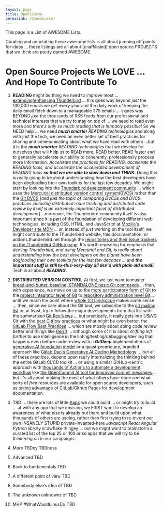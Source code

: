 ```yaml
---
layout: page
title: OpenSource
permalink: /OpenSource/
---
```


This page is a List of AWESOME Lists.

Curating and annotating these awesome lists is all about jumping off points for ideas ... these listings are all about [unaffiliated] open source PROJECTS that we think are pretty darned AWESOME.

# Open Source Projects We LOVE ... And Hope To Contribute To

1) **READING** might be thing we need to improve most ... [extending/enhancing Thunderbird](https://www.thunderbird.net/en-US/get-involved/#development) ... this goes way beyond *just* the 100,000 emails we get every year and the daily work of keeping the daily email fetch down to a manageable 275 emails ... it goes way BEYOND *just* the thousands of RSS feeds from our professional and technical interests that we try to stay on top of ... we need to read even more and *there's only so much reading that is humanly possible!*  So we NEED help ... we need ***much smarter*** *READING technologies* and along with just the tech, we need an even better set of best practices for sharing and communicating about what we have read with others ...but it is the ***much smarter*** *READING technologies*  that we develop for ourselves that will help us to READ more, READ better, READ faster and to generally accelerate our ability to coherently, professionally process more information. *Accelerate the practices for READING, accelerate the READING tools, and accelerate the accelerated development of READING tools* ***so that we are able to slow down and THINK.*** Doing this is really going to be about understanding how the best developers have been dogfooding their own toolkits for the last few decades. We might start by looking into the [Thunderbird development community](https://developer.thunderbird.net/thunderbird-development/getting-started) ... which uses the [Mercurial distributed version control system(DVCS)](https://wiki.mercurial-scm.org/Download) rather than the [Git DVCS](https://git-scm.com/book/en/v2) [*and just the topic of comparing DVCSs and DVCS practices including distributed issue tracking and distributed code review by itself is an extremely important facet of distributed development*] ...moreover, the Thunderbird community itself is also important since it is part of the foundation of developing different web technologies, including CSS, HTML, and JavaScript at [Mozilla's Developer site MDN](https://developer.mozilla.org/en-US/) ... or, instead of *just* working on the tool itself, we might contribute to the Thunderbird website, this documentation, or addons.thunderbird.net through the [repositories and their issue trackers on the Thunderbird GitHub page](https://github.com/thunderbird). It's worth repeating for emphasis that *dev'ing Thunderbird, and using Mercurial and Git, is really about understanding how the best developers on the planet have been dogfooding their own toolkits for the last few decades* ... and ***the important stuff is still to-this-very-day all dev'd with plain old email!***  Tech is all about ***READING.***

2) **DISTRIBUTED VERSION CONTROL** At first, we just want to master [bread-and-butter, baseline, STANDALONE basic Git commands](https://git-scm.com/docs/giteveryday#STANDALONE) ... then, with experience, we move on up to the [more participatory form of Git](https://git-scm.com/docs/giteveryday#_individual_developer_participant) to the [project integrator level of Git](https://git-scm.com/docs/giteveryday#_integrator) to [repository administration level Git](https://git-scm.com/docs/giteveryday#_repository_administration)... until we reach the point where [whole Git landscape](https://git-scm.com/book/en/v2) makes some sense ... then, since we care about the Git tool, we subscribe to the [git mailing list](git@vger.kernel.org) or, at least, try to follow the major developments from that list with the summarized [Git Rev News](https://git.github.io/rev_news/rev_news/) ... but practically, it really gets into *USING* Git with the [best Gitflow practices](https://www.gitkraken.com/learn/git/git-flow) or what might be even better, the [GitLab Flow Best Practices](https://about.gitlab.com/topics/version-control/what-are-gitlab-flow-best-practices/) ... which are mostly about doing code review better and things like [Gerrit](https://www.gerritcodereview.com/) ... although some of it is about *shifting left further* to use intelligence in the linting/testing/debugging/dev'ing that happens even before code review with a ***GitDeep*** implementations of [generative AI foundation model](https://www.connectedpapers.com/main/4f68e07c6c3173480053fd52391851d6f80d651b/On-the-Opportunities-and-Risks-of-Foundation-Models/graph) or a quasi-proprietary, branded approach like [Gitlab Duo's Generative AI Coding Methodology](https://about.gitlab.com/blog/2023/07/20/supercharge-productivity-with-gitlab-duo/) ... but all of these practices, depend upon really internalizing the thinking behind the entire GitLab CI/CD toolkit ... or using a similar GitHub-centric approach with [thousands of Actions to automate a development workflow](https://github.com/marketplace?type=actions&utm_campaign=2024Q2-Learning-Pathways&utm_medium=product&utm_source=github) like [the OpenCommit AI tool for improved commit messages](https://github.com/marketplace/actions/opencommit-improve-commits-with-ai)... but it's all about making the most of what others have done and what sorts of *free* resources are available for open source developers, such as taking advantage of GitLab/Github Pages for development documentation.

3) TBD ... there are lots of little [Apps](Apps.md) we could build ... or might try to build ... at with any app that we envision, we FIRST want to develop an awareness of what else is already out there and build upon what thousands of others are useing, rather than first trying to re-invent our own INSANELY STUPID private-invented-here *Javascript* *React* *Angular* *Python library* snowflake thingey ... but we might want to brainstorm a curated list of the top 25 or 100 or so apps that we will try to be *thinkering on* in our campaigns.

4) More TBDey TBDness

5) Advanced TBD

6) Back to fundamentals TBD

7) A different point of view TBD

8) Somebody else's idea of TBD

9) The unknown unknowns of TBD

10) MVP #WhatWouldLinusDo TBD
